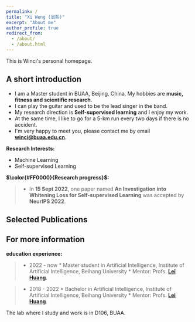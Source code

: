 ```yaml
---
permalink: /
title: "Xi Weng (翁熙)"
excerpt: "About me"
author_profile: true
redirect_from: 
  - /about/
  - /about.html
---
```


This is Winci's personal homepage.

## A short introduction
* I am a Master student in BUAA, Beijing, China. My hobbies are **music, fitness and scientific research**. <br>
* I can play the guitar and used to be the lead singer in the band. <br>
* My research direction is **Self-supervised learning** and I enjoy my work. <br>
* At the same time, I like to go for a 5-km run every two days if there is no accident. <br>
* I'm very happy to meet you, please contact me by email **winci@buaa.edu.cn**. <br>

<b>Research Interests:</b>
* Machine Learning
* Self-supervised Learning<br>

<b>$\color{#FF0000}{Research progress}$:</b>
> * In **15 Sept 2022**, one paper named **An Investigation into Whitening Loss for Self-supervised Learning** was accepted by **NeurIPS 2022**. <br>

## Selected Publications

## For more information
<b>education experience:</b>
> * 2022 - now
    * Master student in Artificial Intelligence, Institute of Artificial Intelligence, Beihang University
    * Mentor: Profs. [**Lei Huang**](https://huangleibuaa.github.io).

> * 2018 - 2022
    * Bachelor in Artificial Intelligence, Institute of Artificial Intelligence, Beihang University
    * Mentor: Profs. [**Lei Huang**](https://huangleibuaa.github.io).


The lab where I study and work is in D106, BUAA.